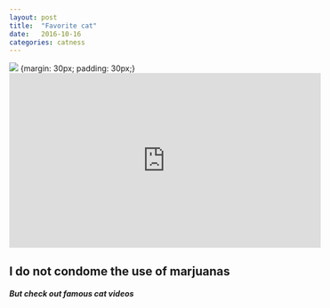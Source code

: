 ```yaml
---
layout: post
title:  "Favorite cat"
date:   2016-10-16
categories: catness
---
```


<html>
<body>
<img src="https://s-media-cache-ak0.pinimg.com/736x/88/20/77/88207726dc7399ef70aeb7a41a74f382.jpg"/>
<body> {margin: 30px; padding: 30px;}
<iframe width="560" height="315" src="https://www.youtube.com/embed/tntOCGkgt98" frameborder="0" allowfullscreen></iframe>
<h2> I do not condome the use of marjuanas</h2>
<h5> But check out famous cat videos</h5>
